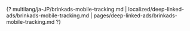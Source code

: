 {? multilang/ja-JP/brinkads-mobile-tracking.md | localized/deep-linked-ads/brinkads-mobile-tracking.md | pages/deep-linked-ads/brinkads-mobile-tracking.md ?}
